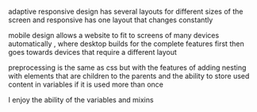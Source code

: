adaptive responsive design has several layouts for different sizes of the screen and responsive has one layout that changes constantly

mobile design allows a website to fit to screens of many devices automatically , where desktop builds for the complete features first then goes towards devices that require a different layout

preprocessing is the same as css but with the features of adding nesting with elements that are children to the parents and the ability to store used content in variables if it is used more than once

I enjoy the ability of the variables and mixins
